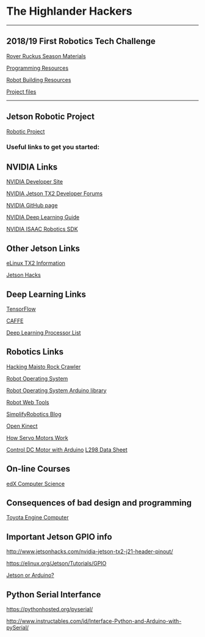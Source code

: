 # The Highlander Hackers
-------------------------------------------------------------------

## 2018/19 First Robotics Tech Challenge
[Rover Ruckus Season Materials](https://www.firstinspires.org/resource-library/ftc/game-and-season-info)

[Programming Resources](https://www.firstinspires.org/resource-library/ftc/technology-information-and-resources)

[Robot Building Resources](https://www.firstinspires.org/resource-library/ftc/robot-building-resources)

[Project files](https://github.com/ftctechnh/ftc_app)

------------

## Jetson Robotic Project
[Robotic Project](https://github.com/dschmenk/Highlander-Hackers/blob/master/doc/HH-Robot.md)

### Useful links to get you started:
NVIDIA Links
------------
[NVIDIA Developer Site](https://developer.nvidia.com/)

[NVIDIA Jetson TX2 Developer Forums](https://devtalk.nvidia.com/default/board/188/jetson-tx2/)

[NVIDIA GitHub page](https://github.com/nvidia)

[NVIDIA Deep Learning Guide](https://github.com/dusty-nv/jetson-inference)

[NVIDIA ISAAC Robotics SDK](https://blogs.nvidia.com/blog/2018/03/27/isaac-robotics-sdk)

Other Jetson Links
------------------
[eLinux TX2 Information](https://elinux.org/Jetson_TX2)

[Jetson Hacks](http://www.jetsonhacks.com/)

Deep Learning Links
-------------------
[TensorFlow](https://www.tensorflow.org/)

[CAFFE](http://caffe.berkeleyvision.org/)

[Deep Learning Processor List](https://github.com/basicmi/Deep-Learning-Processor-List/blob/master/README.md)

Robotics Links
--------------

[Hacking Maisto Rock Crawler](http://www.instructables.com/id/Arduino-Xbox-RC-Car-Hack-Maisto-Rock-Crawler/)

[Robot Operating System](http://www.ros.org/)

[Robot Operating System Arduino library](http://wiki.ros.org/rosserial_arduino/Tutorials/Arduino%20IDE%20Setup)

[Robot Web Tools](http://robotwebtools.org)

[SimplifyRobotics Blog](https://simplifyrobotics.wordpress.com/)

[Open Kinect](https://openkinect.org/wiki/Getting_Started)

[How Servo Motors Work](https://www.jameco.com/Jameco/workshop/howitworks/how-servo-motors-work.html)

[Control DC Motor with Arduino](https://howtomechatronics.com/tutorials/arduino/arduino-dc-motor-control-tutorial-l298n-pwm-h-bridge/)
[L298 Data Sheet](http://www.st.com/content/ccc/resource/technical/document/datasheet/82/cc/3f/39/0a/29/4d/f0/CD00000240.pdf/files/CD00000240.pdf/jcr:content/translations/en.CD00000240.pdf)

On-line Courses
---------------
[edX Computer Science](https://www.edx.org/course?subject=Computer%20Science)

Consequences of bad design and programming
------------------------------------------
[Toyota Engine Computer](http://www.safetyresearch.net/blog/articles/toyota-unintended-acceleration-and-big-bowl-“spaghetti”-code)

Important Jetson GPIO info
------------------------------------------
http://www.jetsonhacks.com/nvidia-jetson-tx2-j21-header-pinout/

https://elinux.org/Jetson/Tutorials/GPIO

[Jetson or Arduino?](https://github.com/dschmenk/Highlander-Hackers/wiki/Jetson-or-Arduino-for-motor-control)

Python Serial Interfance
------------------------------------------

https://pythonhosted.org/pyserial/

http://www.instructables.com/id/Interface-Python-and-Arduino-with-pySerial/
